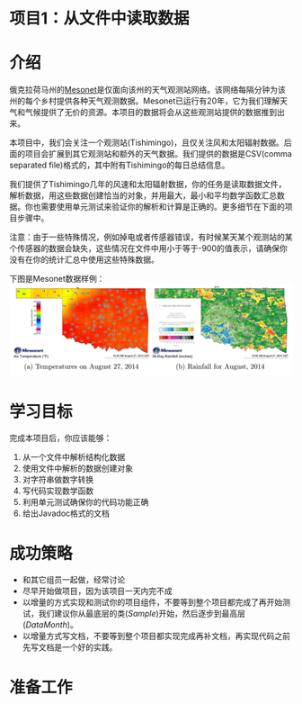 项目1：从文件中读取数据
======

# 介绍
俄克拉荷马州的[Mesonet](http://www.mesonet.org)是仅面向该州的天气观测站网络。该网络每隔分钟为该州的每个乡村提供各种天气观测数据。Mesonet已运行有20年，它为我们理解天气和气候提供了无价的资源。本项目的数据将会从这些观测站提供的数据推到出来。

本项目中，我们会关注一个观测站(Tishimingo)，且仅关注风和太阳辐射数据。后面的项目会扩展到其它观测站和额外的天气数据。我们提供的数据是CSV(comma separated file)格式的，其中附有Tishimingo的每日总结信息。

我们提供了Tishimingo几年的风速和太阳辐射数据，你的任务是读取数据文件，解析数据，用这些数据创建恰当的对象，并用最大，最小和平均数学函数汇总数据。你也需要使用单元测试来验证你的解析和计算是正确的。更多细节在下面的项目步骤中。

注意：由于一些特殊情况，例如掉电或者传感器错误，有时候某天某个观测站的某个传感器的数据会缺失，这些情况在文件中用小于等于-900的值表示，请确保你没有在你的统计汇总中使用这些特殊数据。

下图是Mesonet数据样例：
![example mosonet data](images/mesonet_data.png)

# 学习目标
完成本项目后，你应该能够：
1. 从一个文件中解析结构化数据
2. 使用文件中解析的数据创建对象
3. 对字符串做数字转换
4. 写代码实现数学函数
5. 利用单元测试确保你的代码功能正确
6. 给出Javadoc格式的文档

# 成功策略
- 和其它组员一起做，经常讨论
- 尽早开始做项目，因为该项目一天内完不成
- 以增量的方式实现和测试你的项目组件，不要等到整个项目都完成了再开始测试，我们建议你从最底层的类(*Sample*)开始，然后逐步到最高层(*DataMonth*)。
- 以增量方式写文档，不要等到整个项目都实现完成再补文档，再实现代码之前先写文档是一个好的实践。

# 准备工作


